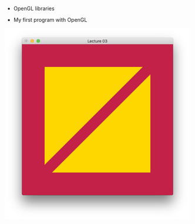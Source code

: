 * OpenGL libraries

* My first program with OpenGL

![Alt text](ScreenShot.png?raw=true "Lecture 03")
